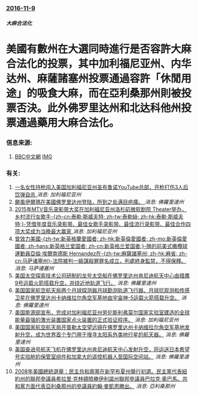 ### [2016-11-9](/news/2016/11/9/index.md)

##### 大麻合法化
# 美國有數州在大選同時進行是否容許大麻合法化的投票，其中加利福尼亚州、内华达州、麻薩諸塞州投票通過容許「休閒用途」的吸食大麻，而在亞利桑那州則被投票否決。此外佛罗里达州和北达科他州投票通過藥用大麻合法化。 




### 信息来源:

1. [BBC中文網](http://www.bbc.com/zhongwen/simp/world/2016/11/161109_us_election_other_issue) [IMG](https://ichef.bbci.co.uk/news/ws/1024/branded_zhongwen/worldservice/live/assets/images/2016/11/09/161109150458_marijuana_plant_512x288_reuters_nocredit.jpg)

### 有关:

1. [一名女性持枪闯入美国加利福尼亚州圣布鲁诺YouTube总部，开枪打伤3人后饮弹自杀 ](/zh/news/2018/04/3/一名女性持枪闯入美国加利福尼亚州圣布鲁诺YouTube总部-开枪打伤3人后饮弹自杀.md) _消息: 加利福尼亚州_
2. [颶風伊爾瑪在美國佛罗里达州登陆，所到之处满目疮痍。 ](/zh/news/2017/09/10/颶風伊爾瑪在美國佛罗里达州登陆-所到之处满目疮痍.md) _消息: 佛羅里達州_
3. [2015年MTV音乐录影带大奖在加利福尼亚州洛杉矶微软剧院 Theater举办，乡村流行女歌手-{zh-cn:泰勒·斯威夫特; zh-tw:泰勒絲; zh-hk:泰勒·斯威夫特;}-凭借年度音乐录影带、最佳女歌手录影带、最佳流行录影带、最佳合作四项大奖成为当晚最大赢家 ](/zh/news/2015/08/31/2015年MTV音乐录影带大奖在加利福尼亚州洛杉矶微软剧院-Theater举办-乡村流行女歌手-zh-cn-泰勒-斯威.md) _消息: 加利福尼亚州_
4. [曾效力美國-{zh-tw:新英格蘭愛國者; zh-hk:新英倫愛國者; zh-mo:新英倫愛國者; zh-hans:新英格兰爱国者; zh-cn:新英格兰爱国者;}-隊的前美式橄欖球運動員亞倫·埃爾南德斯 Hernandez在-{zh-tw:麻薩諸塞州; zh-hk:麻省; zh-cn:马萨诸塞州}-法院被判一級謀殺罪罪名成立，判處終身監禁，不得保釋。 ](/zh/news/2015/04/16/曾效力美國-zh-tw-新英格蘭愛國者-zh-hk-新英倫愛國者-zh-mo-新英倫愛國者-zh-hans-新英.md) _消息: 马萨诸塞州_
5. [ 美国太空探索技术公司研制的龙号太空船在佛罗里达州肯尼迪航天中心由猎鹰9号运载火箭搭载升空，并绕近地轨道飞行。](/zh/news/2010/12/8/美国太空探索技术公司研制的龙号太空船在佛罗里达州肯尼迪航天中心由猎鹰9号运载火箭搭载升空-并绕近地轨道飞行.md) _消息: 佛羅里達州_
6. [ 美国国家航空航天局两个月球探测器月球勘测轨道飞行器、月球坑观测和传感卫星在佛罗里达州卡纳维拉尔角空军基地由宇宙神-5运载火箭搭载升空。](/zh/news/2009/06/18/美国国家航空航天局两个月球探测器月球勘测轨道飞行器-月球坑观测和传感卫星在佛罗里达州卡纳维拉尔角空军基地由宇宙神-5运.md) _消息: 佛羅里達州_
7. [美国能源部宣布，完成对加利福尼亚州劳伦斯利弗莫尔国家实验室建造的全球能量最强的激光装置国家点火装置的正式验证程序。](/zh/news/2009/03/31/美国能源部宣布-完成对加利福尼亚州劳伦斯利弗莫尔国家实验室建造的全球能量最强的激光装置国家点火装置的正式验证程序.md) _消息: 加利福尼亚州_
8. [美国国家航空航天局开普勒太空望远镜在佛罗里达州卡纳维拉尔角空军基地发射升空，成为世界首个专门用于搜寻太阳系外类地行星的航天器。](/zh/news/2009/03/6/美国国家航空航天局开普勒太空望远镜在佛罗里达州卡纳维拉尔角空军基地发射升空-成为世界首个专门用于搜寻太阳系外类地行星的航.md) _消息: 佛羅里達州_
9. [美国奋进号航天飞机在佛罗里达州肯尼迪航天中心发射升空，将运送日本希望号实验舱的保管室组件和加拿大的遥控机器人至国际空间站。](/zh/news/2008/03/11/美国奋进号航天飞机在佛罗里达州肯尼迪航天中心发射升空-将运送日本希望号实验舱的保管室组件和加拿大的遥控机器人至国际空间站.md) _消息: 佛羅里達州_
10. [2008年美國總統選舉：民主共和兩黨在新罕布夏州舉行初選。民主黨代表紐約州的聯邦參議員希拉里·克林頓險勝伊利諾州聯邦參議員巴拉克·奧巴馬。共和黨方面代表亞利桑那州的參議員約翰·麥凱恩勝出。](/zh/news/2008/01/9/2008年美國總統選舉-民主共和兩黨在新罕布夏州舉行初選-民主黨代表紐約州的聯邦參議員希拉里-克林頓險勝伊利諾州聯邦參議.md) _消息: 亞利桑那州_
